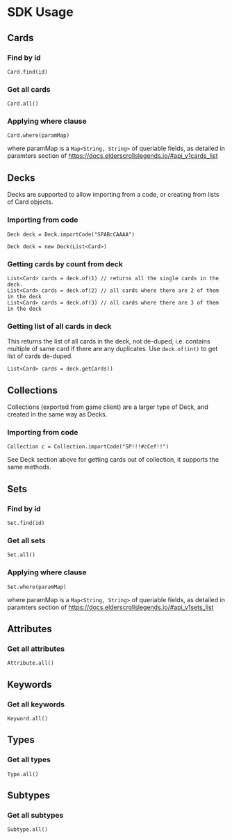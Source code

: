 # SDK Usage

## Cards

### Find by id

    Card.find(id)
    
### Get all cards

    Card.all()

### Applying where clause

    Card.where(paramMap)

where paramMap is a `Map<String, String>` of queriable fields, as detailed in paramters section of
https://docs.elderscrollslegends.io/#api_v1cards_list

## Decks

Decks are supported to allow importing from a code, or creating from lists of Card objects.

### Importing from code

    Deck deck = Deck.importCode("SPABcCAAAA")

    Deck deck = new Deck(List<Card>)

### Getting cards by count from deck

    List<Card> cards = deck.of(1) // returns all the single cards in the deck.
    List<Card> cards = deck.of(2) // all cards where there are 2 of them in the deck
    List<Card> cards = deck.of(3) // all cards where there are 3 of them in the deck

### Getting list of all cards in deck

This returns the list of all cards in the deck, not de-duped, i.e. contains multiple of same card
if there are any duplicates. Use `deck.of(int)` to get list of cards de-duped.

    List<Card> cards = deck.getCards()

## Collections

Collections (exported from game client) are a larger type of Deck, and created in the same way as Decks.

### Importing from code

    Collection c = Collection.importCode("SP!!!#cCef!!")

See Deck section above for getting cards out of collection, it supports the same methods.

## Sets

### Find by id

    Set.find(id)
    
### Get all sets

    Set.all()

### Applying where clause

    Set.where(paramMap)

where paramMap is a `Map<String, String>` of queriable fields, as detailed in paramters section of
https://docs.elderscrollslegends.io/#api_v1sets_list

## Attributes

### Get all attributes

    Attribute.all()

## Keywords

### Get all keywords

    Keyword.all()

## Types

### Get all types

    Type.all()

## Subtypes

### Get all subtypes

    Subtype.all()

